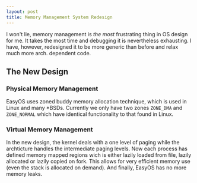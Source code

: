 ```yaml
---
layout: post
title: Memory Management System Redesign
---
```


I won't lie, memory management is _the most_ frustrating thing in OS design for me. It takes the most time and debugging it is nevertheless exhausting. I have, however, redesigned it to be more generic than before and relax much more arch. dependent code.

## The New Design

### Physical Memory Management
EasyOS uses zoned buddy memory allocation technique, which is used in Linux and many \*BSDs. Currently we only have two zones `ZONE_DMA` and `ZONE_NORMAL` which have identical functionality to that found in Linux.

### Virtual Memory Management
In the new design, the kernel deals with a one level of paging while the archticture handles the intermediate paging levels. Now each process has defined memory mapped regions wich is either lazily loaded from file, lazily allocated or lazily copied on fork. This allows for very efficient memory use (even the stack is allocated on demand). And finally, EasyOS has no more memory leaks.
